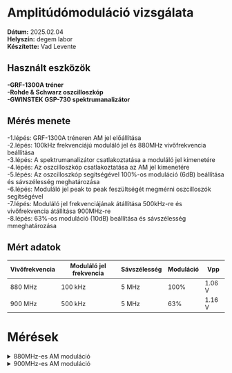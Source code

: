 # Amplitúdómoduláció vizsgálata

**Dátum:** 2025.02.04 <br>
**Helyszín:** degem labor <br>
**Készítette:** Vad Levente <br>

## Használt eszközök

**-GRF-1300A tréner** <br>
**-Rohde & Schwarz oszcilloszkóp** <br>
**-GWINSTEK GSP-730 spektrumanalizátor** <br>

## Mérés menete

-1.lépés: GRF-1300A tréneren AM jel előállítása<br>
-2.lépés: 100kHz frekvenciájú moduláló jel és 880MHz vivőfrekvencia beállítása<br>
-3.lépés: A spektrumanalizátor csatlakoztatása a moduláló jel kimenetére<br>
-4.lépés: Az oszcilloszkóp csatlakoztatása az AM jel kimenetére<br>
-5.lépés: Az oszcilloszkóp segítségével 100%-os moduláció (6dB) beállítása és sávszélesség meghatározása<br>
-6.lépés: Moduláló jel peak to peak feszültségét megmérni oszcilloszók segítségével<br>
-7.lépés: Moduláló jel frekvenciájának átállítása 500kHz-re és vivőfrekvencia átállítása 900MHz-re<br>
-8.lépés: 63%-os moduláció (10dB) beállítása és sávszélesség mmeghatározása<br>

## Mért adatok

| Vivőfrekvencia | Moduláló jel frekvencia | Sávszélesség | Moduláció | Vpp   |
| --------------- | ----------------------- | --------- | ------------ | ----- |
| 880 MHz         | 100 kHz                 | 5 MHz     | 100%         | 1.06 V |
| 900 MHz         | 500 kHz                 | 5 MHz     | 63%          | 1.16 V |


# Mérések

<details>
   <summary>880MHz-es AM moduláció</summary><br>
    <p>880MHz modulált AM jel</p>
   <img src="https://github.com/VLevente0/meresi-jegyzokonyvek/blob/45f50fda3070bb9bf50707c88ef51e37a3cb1f8c/main/kepek/am/880.jpg" height="500"><br>
   <p>100kHz moduláló jel</p>
    <img src="https://github.com/VLevente0/meresi-jegyzokonyvek/blob/577008c42fe98c62fe71d3e7096996e36957ae40/main/kepek/am/TA01.PNG" height="500">


</details>


<details>
   <summary>900MHz-es AM moduláció</summary><br>
    <p>900MHz modulált AM jel</p><br>
   <img src="https://github.com/VLevente0/meresi-jegyzokonyvek/blob/577008c42fe98c62fe71d3e7096996e36957ae40/main/kepek/am/900.jpg" height="500"><br>
    <p>500kHz moduláló jel</p>
    <img src="https://github.com/VLevente0/meresi-jegyzokonyvek/blob/577008c42fe98c62fe71d3e7096996e36957ae40/main/kepek/am/TA02.PNG" height="500">

</details>